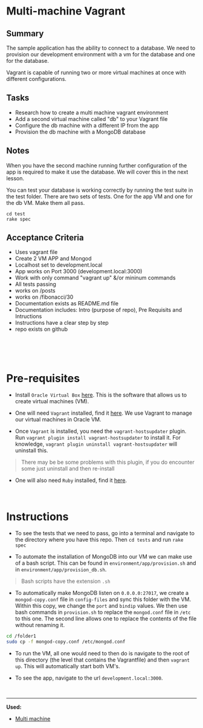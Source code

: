 # Multi-machine Vagrant

## Summary

The sample application has the ability to connect to a database. We need to provision our development environment with a vm for the database and one for the database.

Vagrant is capable of running two or more virtual machines at once with different configurations.

## Tasks

* Research how to create a multi machine vagrant environment
* Add a second virtual machine called "db" to your Vagrant file
* Configure the db machine with a different IP from the app
* Provision the db machine with a MongoDB database


## Notes
When you have the second machine running further configuration of the app is required to make it use the database. We will cover this in the next lesson.

You can test your database is working correctly by running the test suite in the test folder. There are two sets of tests. One for the app VM and one for the db VM. Make them all pass.
```
cd test
rake spec
```
## Acceptance Criteria
* Uses vagrant file
* Create 2 VM APP and Mongod
* Localhost set to development.local
* App works on Port 3000 (development.local:3000)
* Work with only command "vagrant up" &/or mininum commands
* All tests passing
* works on /posts
* works on /fibonacci/30
* Documentation exists as README.md file
* Documentation includes: Intro (purpose of repo), Pre Requisits  and Intructions
* Instructions have a clear step by step
* repo exists on github

<br>
<br>
<br>

# Pre-requisites
- Install `Oracle Virtual Box` [here](https://www.virtualbox.org/wiki/Downloads). This is the software that allows us to create virtual machines (VM).

- One will need `Vagrant` installed, find it [here](https://www.vagrantup.com/downloads.html). We use Vagrant to manage our virtual machines in Oracle VM.

- Once `Vagrant` is installed, you need the `vagrant-hostsupdater` plugin. Run `vagrant plugin install vagrant-hostsupdater` to install it. For knowledge, `vagrant plugin uninstall vagrant-hostsupdater` will uninstall this.
> There may be be some problems with this plugin, if you do encounter some just uninstall and then re-install

- One will also need `Ruby` installed, find it [here](https://www.ruby-lang.org/en/downloads/). 

<br>

# Instructions

- To see the tests that we need to pass, go into a terminal and navigate to the directory where you have this repo. Then `cd tests` and run `rake spec`

- To automate the installation of MongoDB into our VM we can make use of a bash script. This can be found in `environment/app/provision.sh` and in `environment/app/provision_db.sh`.
> Bash scripts have the extension `.sh`

- To automatically make MongoDB listen on `0.0.0.0:27017`, we create a `mongod-copy.conf` file in `config-files` and sync this folder with the VM. Within this copy, we change the `port` and `bindip` values. We then use bash commands in `provision.sh` to replace the `mongod.conf` file in `/etc` to this one. The second line allows one to replace the contents of the file without renaming it.
```bash
cd /folder1 
sudo cp -f mongod-copy.conf /etc/mongod.conf
```

- To run the VM, all one would need to then do is navigate to the root of this directory (the level that contains the Vagrantfile) and then `vagrant up`. This will automatically start both VM's.

- To see the app, navigate to the url `development.local:3000`.

<br>

---
**Used:**
- [Multi machine](https://www.vagrantup.com/docs/multi-machine)